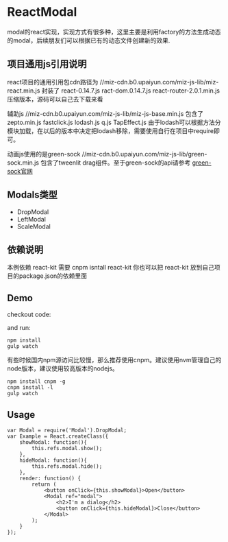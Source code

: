 ReactModal
==========

modal的react实现，实现方式有很多种，这里主要是利用factory的方法生成动态的modal，后续朋友们可以根据已有的动态文件创建新的效果.

## 项目通用js引用说明

react项目的通用引用包cdn路径为
//miz-cdn.b0.upaiyun.com/miz-js-lib/miz-react.min.js
封装了 react-0.14.7.js ract-dom.0.14.7.js react-router-2.0.1.min.js
压缩版本，源码可以自己去下载来看

辅助js
//miz-cdn.b0.upaiyun.com/miz-js-lib/miz-js-base.min.js
包含了 zepto.min.js
      fastclick.js
      lodash.js
      q.js
      TapEffect.js
由于lodash可以根据方法分模块加载，在以后的版本中决定把lodash移除，需要使用自行在项目中require即可。

动画js使用的是green-sock
//miz-cdn.b0.upaiyun.com/miz-js-lib/green-sock.min.js
包含了tweenlit drag组件。至于green-sock的api请参考 [green-sock官网](http://greensock.com/)

## Modals类型

* DropModal
* LeftModal
* ScaleModal

## 依赖说明

本例依赖 react-kit
需要 cnpm isntall react-kit
你也可以把 react-kit 放到自己项目的package.json的依赖里面

## Demo

checkout code: [](http://)

and run:

```
npm install
gulp watch
```

有些时候国内npm源访问比较慢，那么推荐使用cnpm。建议使用nvm管理自己的node版本，建议使用较高版本的nodejs。

```
npm install cnpm -g
cnpm install -l
gulp watch
```

## Usage

```
var Modal = require('Modal').DropModal;
var Example = React.createClass({
    showModal: function(){
        this.refs.modal.show();
    },
    hideModal: function(){
        this.refs.modal.hide();
    },
    render: function() {
        return (
            <button onClick={this.showModal}>Open</button>
            <Modal ref="modal">
                <h2>I'm a dialog</h2>
                <button onClick={this.hideModal}>Close</button>
            </Modal>
        );
    }
});
```

